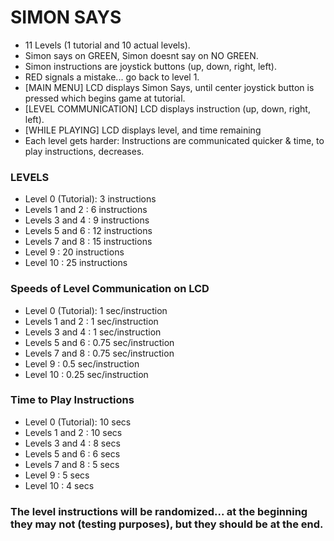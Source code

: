 # SIMON SAYS

- 11 Levels (1 tutorial and 10 actual levels).
- Simon says on GREEN, Simon doesnt say on NO GREEN.
- Simon instructions are joystick buttons (up, down, right, left).
- RED signals a mistake... go back to level 1.
- [MAIN MENU] LCD displays Simon Says, until center joystick button is pressed which begins game at tutorial.
- [LEVEL COMMUNICATION] LCD displays instruction (up, down, right, left).
- [WHILE PLAYING] LCD displays level, and time remaining
- Each level gets harder: Instructions are communicated quicker & time, to play instructions, decreases.

### LEVELS

- Level 0 (Tutorial): 3 instructions
- Levels 1 and 2 : 6 instructions
- Levels 3 and 4 : 9 instructions
- Levels 5 and 6 : 12 instructions
- Levels 7 and 8 : 15 instructions
- Level 9 : 20 instructions
- Level 10 : 25 instructions

### Speeds of Level Communication on LCD

- Level 0 (Tutorial): 1 sec/instruction
- Levels 1 and 2 : 1 sec/instruction
- Levels 3 and 4 : 1 sec/instruction
- Levels 5 and 6 : 0.75 sec/instruction
- Levels 7 and 8 : 0.75 sec/instruction
- Level 9 : 0.5 sec/instruction
- Level 10 : 0.25 sec/instruction

### Time to Play Instructions

- Level 0 (Tutorial): 10 secs
- Levels 1 and 2 : 10 secs
- Levels 3 and 4 : 8 secs
- Levels 5 and 6 : 6 secs
- Levels 7 and 8 : 5 secs
- Level 9 : 5 secs
- Level 10 : 4 secs

### The level instructions will be randomized... at the beginning they may not (testing purposes), but they should be at the end.
